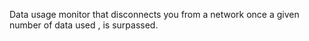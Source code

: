 Data usage monitor that disconnects you from a network once a given number of data used , is surpassed.
